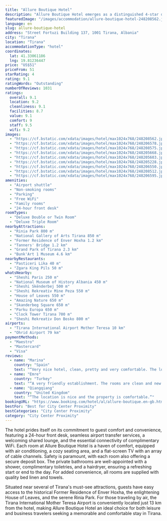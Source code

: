 ```yaml
---
title: "Allure Boutique Hotel"
description: "Allure Boutique Hotel emerges as a distinguished 4-star destination in the heart of Tirana, offering an exceptional stay a stone's throw away from the iconic Skanderbeg Square and within easy reach of the Dajti Ekspres Cable Car, located just 5."
featuredImage: "/images/accommodation/allure-boutique-hotel-248208562.jpg"
language: en
slug: allure-boutique-hotel
address: "Street Fortuzi Building 137, 1001 Tirana, Albania"
city: "Tirana"
location: "Tirana"
accommodationType: "hotel"
coordinates:
  lat: 41.33061186
  lng: 19.81236447
price: "US$51"
priceFrom: 51
starRating: 4
rating: 9.1
ratingWords: "Outstanding"
numberOfReviews: 1031
ratings:
  overall: 9.1
  location: 9.2
  cleanliness: 9.1
  facilities: 8.7
  value: 9.1
  comfort: 9
  staff: 9.5
  wifi: 9.2
images:
  - "https://cf.bstatic.com/xdata/images/hotel/max1024x768/248208562.jpg?k=6f1d2d600670d677c1e6a51a15acc8876e88ca6386d888df508757919f8bc8d3&o=&hp=1"
  - "https://cf.bstatic.com/xdata/images/hotel/max1024x768/248206578.jpg?k=6d0b97abb62505094fa4ace738155c9fc1631075b0e26a0d447f0853503ba544&o=&hp=1"
  - "https://cf.bstatic.com/xdata/images/hotel/max1024x768/248208575.jpg?k=cb698a7bcb6f38001dba8be2e011d8e1eb2f7960e7ecc9b58e3e814f1e625473&o=&hp=1"
  - "https://cf.bstatic.com/xdata/images/hotel/max1024x768/248205668.jpg?k=3b02b082363cf2097be8012a2c91239f7babf7e9718a9ab1a4f97fe0a163e677&o=&hp=1"
  - "https://cf.bstatic.com/xdata/images/hotel/max1024x768/248205603.jpg?k=6d3bc5354c9761d6fedc1a4fd93677e0b961db32c001a5f1d4174351dc5c8b76&o=&hp=1"
  - "https://cf.bstatic.com/xdata/images/hotel/max1024x768/248205228.jpg?k=48ebe78a215170dc2eba13a58b3b9efca6fecd853247f5e4dabd5a99d7a21fdc&o=&hp=1"
  - "https://cf.bstatic.com/xdata/images/hotel/max1024x768/248206550.jpg?k=d54974365d7697ce15108fb294ffb20e26520079ce28814ee3b16734bab2794d&o=&hp=1"
  - "https://cf.bstatic.com/xdata/images/hotel/max1024x768/248208512.jpg?k=82499ef2e73c203a9798dd036aef1c950249b5d001a95e7eb20ebc797f577642&o=&hp=1"
  - "https://cf.bstatic.com/xdata/images/hotel/max1024x768/248206595.jpg?k=e29175356d218493e84bbd87cd357de11368389a0ca7d80c05bbeb24b3a1f914&o=&hp=1"
amenities:
  - "Airport shuttle"
  - "Non-smoking rooms"
  - "Parking"
  - "Free WiFi"
  - "Family rooms"
  - "24-hour front desk"
roomTypes:
  - "Deluxe Double or Twin Room"
  - "Deluxe Triple Room"
nearbyAttractions:
  - "Rinia Park 800 m"
  - "National Gallery of Arts Tirana 850 m"
  - "Former Residence of Enver Hoxha 1.2 km"
  - "Tanners' Bridge 1.2 km"
  - "Grand Park of Tirana 2.3 km"
  - "Bunk'Art 1 Museum 4.6 km"
nearbyRestaurants:
  - "Pasticeri Lika 40 m"
  - "Zgara King Pils 50 m"
whatsNearby:
  - "Sheshi Paris 250 m"
  - "National Museum of History Albania 450 m"
  - "Sheshi Skënderbej 500 m"
  - "Sheshi Rekreativ Mine Peza 550 m"
  - "House of Leaves 550 m"
  - "Amazing Nature 650 m"
  - "Skanderbeg Square 650 m"
  - "Parku Europa 650 m"
  - "Clock Tower Tirana 700 m"
  - "Sheshi Rekreativ Don Bosko 800 m"
airports:
  - "Tirana International Airport Mother Teresa 10 km"
  - "Ohrid Airport 79 km"
paymentMethods:
  - "Maestro"
  - "Mastercard"
  - "Visa"
reviews:
  - name: "Marina"
    country: "Spain"
    text: "“Very nice hotel, clean, pretty and very comfortable. The location was great too! Very good for it's price range!”"
  - name: "Emre"
    country: "Turkey"
    text: "“A very friendly establishment. The rooms are clean and new. They help with everything. Everyone is always smiling. I definitely recommend it to everyone.”"
  - name: "Qiangqiang"
    country: "United Kingdom"
    text: "“The location is nice and the property is comfortable.”"
bookingURL: "https://www.booking.com/hotel/al/allure-boutique.en-gb.html?aid=8035640"
bestFor: "Best for City Center Proximity"
bestCategories: "City Center Proximity"
category: "City Center Proximity"
---
```


The hotel prides itself on its commitment to guest comfort and convenience, featuring a 24-hour front desk, seamless airport transfer services, a welcoming shared lounge, and the essential connectivity of complimentary WiFi. Each room at Allure Boutique Hotel is a haven of comfort, equipped with air conditioning, a cozy seating area, and a flat-screen TV with an array of cable channels. Safety is paramount, with each room also offering a secure deposit box. The private bathrooms are well-appointed with a shower, complimentary toiletries, and a hairdryer, ensuring a refreshing start or end to the day. For added convenience, all rooms are supplied with quality bed linen and towels.

Situated near several of Tirana's must-see attractions, guests have easy access to the historical Former Residence of Enver Hoxha, the enlightening House of Leaves, and the serene Rinia Park. For those traveling by air, the Tirana International Mother Teresa Airport is conveniently located just 13 km from the hotel, making Allure Boutique Hotel an ideal choice for both leisure and business travelers seeking a memorable and comfortable stay in Tirana.